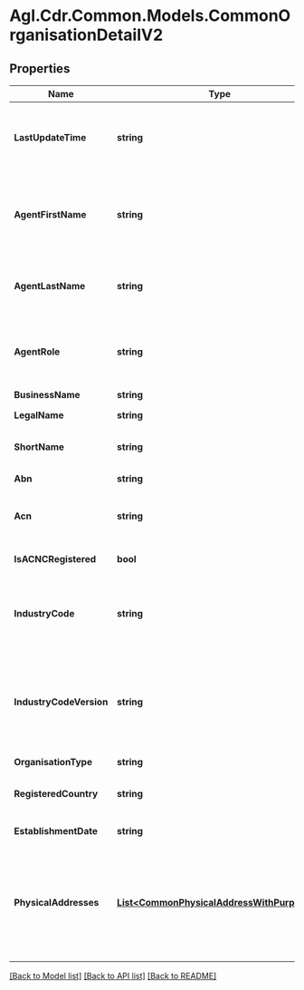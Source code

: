 # Agl.Cdr.Common.Models.CommonOrganisationDetailV2

## Properties

Name | Type | Description | Notes
------------ | ------------- | ------------- | -------------
**LastUpdateTime** | **string** | The date and time that this record was last updated by the customer. If no update has occurred then this date should reflect the initial creation date for the data | [optional] 
**AgentFirstName** | **string** | The first name of the individual providing access on behalf of the organisation. For people with single names this field need not be present.  The single name should be in the lastName field | [optional] 
**AgentLastName** | **string** | The last name of the individual providing access on behalf of the organisation. For people with single names the single name should be in this field | 
**AgentRole** | **string** | The role of the individual identified as the agent who is providing authorisation.  Expected to be used for display. Default to Unspecified if the role is not known | 
**BusinessName** | **string** | Name of the organisation | 
**LegalName** | **string** | Legal name, if different to the business name | [optional] 
**ShortName** | **string** | Short name used for communication, if different to the business name | [optional] 
**Abn** | **string** | Australian Business Number for the organisation | [optional] 
**Acn** | **string** | Australian Company Number for the organisation. Required only if an ACN is applicable for the organisation type | [optional] 
**IsACNCRegistered** | **bool** | True if registered with the ACNC.  False if not. Absent or null if not confirmed. | [optional] 
**IndustryCode** | **string** | A valid [ANZSIC](http://www.abs.gov.au/ANZSIC) code for the organisation. If the industry code held by the data holder is not one of the supported [ANZSIC](http://www.abs.gov.au/ANZSIC) versions, then it must not be supplied. | [optional] 
**IndustryCodeVersion** | **string** | The applicable [ANZSIC](http://www.abs.gov.au/ANZSIC) release version of the industry code provided. Should only be supplied if &#x60;&#x60;industryCode&#x60;&#x60; is also supplied. If &#x60;&#x60;industryCode&#x60;&#x60; is supplied but &#x60;&#x60;industryCodeVersion&#x60;&#x60; is absent, default is &#x60;&#x60;ANZSIC_1292.0_2006_V2.0&#x60;&#x60; | [optional] [default to IndustryCodeVersionEnum.V20]
**OrganisationType** | **string** | Legal organisation type | 
**RegisteredCountry** | **string** | Enumeration with values from [ISO 3166 Alpha-3](https://www.iso.org/iso-3166-country-codes.html) country codes.  Assumed to be AUS if absent | [optional] 
**EstablishmentDate** | **string** | The date the organisation described was established | [optional] 
**PhysicalAddresses** | [**List&lt;CommonPhysicalAddressWithPurpose2&gt;**](CommonPhysicalAddressWithPurpose2.md) | Array is mandatory but may be empty if no valid addresses are held. One and only one address may have the purpose of REGISTERED. Zero or one, and no more than one, record may have the purpose of MAIL. If zero then the REGISTERED address is to be used for mail | 

[[Back to Model list]](../README.md#documentation-for-models) [[Back to API list]](../README.md#documentation-for-api-endpoints) [[Back to README]](../README.md)

